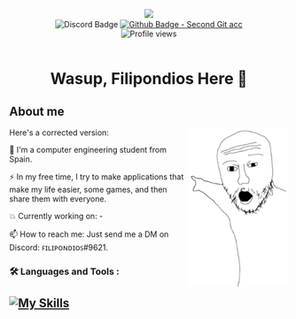<div class="first-look" align="center">
    <img src="https://media3.giphy.com/media/KJmbSTSyIzetubNgJ5/giphy.gif?cid=790b76112d0fc2cd68e09ce9d1506f0ab99d7ff5d1196ed1&rid=giphy.gif&ct=s" width="150"></img>
</div>

<div id="badges" align="center">
  <a>
    <img src="https://img.shields.io/badge/Discord-blue?color=738adb&label=Filipondios-9621&logo=discord&logoColor=white&style=for-the-badge" alt="Discord Badge"/>
  </a>
  <a href="https://github.com/dpv927">
    <img src="https://img.shields.io/badge/Github-grey?style=for-the-badge&logo=github&label=dvp927&color=df967f" alt="Github Badge - Second Git acc"/>
  </a>
</div>

<div id="badges" align="center">
  <img src="https://komarev.com/ghpvc/?username=filipondios&style=for-the-badge&color=007ec6" alt="Profile views"/>
</div>

<br>

<h1 align="center">Wasup, Filipondios Here 🗿</h1>

## About me

<img align=right src="wo1.png" width=180></img>

Here's a corrected version:

🔭 I'm a computer engineering student from Spain.

⚡ In my free time, I try to make applications that make my life easier, some games, and then share them with everyone.

💥 Currently working on: -

📫 How to reach me: Just send me a DM on Discord: ꜰɪʟɪᴘᴏɴᴅɪᴏꜱ#9621.

### :hammer_and_wrench: Languages and Tools :

[![My Skills](https://skillicons.dev/icons?i=java,bash,rust,python,html,css,js,git,vscode,idea,neovim)](https://skillicons.dev)
---

